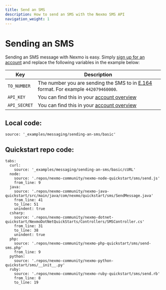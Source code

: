 ```yaml
---
title: Send an SMS
description: How to send an SMS with the Nexmo SMS API
navigation_weight: 1
---
```


# Sending an SMS

Sending an SMS message with Nexmo is easy. Simply [sign up for an account](https://dashboard.nexmo.com/sign-up) and replace the following variables in the example below:

| Key | Description |
| -------- | ----------- |
| `TO_NUMBER` | The number you are sending the SMS to in [E.164](https://en.wikipedia.org/wiki/E.164) format. For example `442079460000`. |
| `API_KEY` | You can find this in your [account overview](https://dashboard.nexmo.com/account-overview) |
| `API_SECRET` | You can find this in your [account overview](https://dashboard.nexmo.com/account-overview) |

<h2>Local code:</h2>

```tabbed_examples
source: '_examples/messaging/sending-an-sms/basic'
```

<h2>Quickstart repo code:</h2>

```tabbed_examples
tabs:
  curl:
    source: '_examples/messaging/sending-an-sms/basic/cURL'
  node:
    source: '.repos/nexmo-community/nexmo-node-quickstart/sms/send.js'
    from_line: 9
  java:
    source: '.repos/nexmo-community/nexmo-java-quickstart/src/main/java/com/nexmo/quickstart/sms/SendMessage.java'
    from_line: 41
    to_line: 51
    unindent: true
  csharp:
    source: '.repos/nexmo-community/nexmo-dotnet-quickstart/NexmoDotNetQuickStarts/Controllers/SMSController.cs'
    from_line: 31
    to_line: 38
    unindent: true
  php:
    source: '.repos/nexmo-community/nexmo-php-quickstart/sms/send-sms.php'
    from_line: 9
  python:
    source: '.repos/nexmo-community/nexmo-python-quickstart/sms/__init__.py'
  ruby:
    source: '.repos/nexmo-community/nexmo-ruby-quickstart/sms/send.rb'
    from_line: 8
    to_line: 19
```
